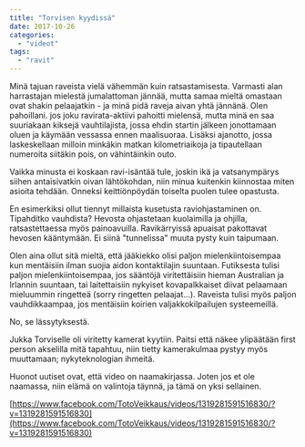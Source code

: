 ```yaml
---
title: "Torvisen kyydissä"
date: 2017-10-26
categories: 
  - "videot"
tags: 
  - "ravit"
---
```


Minä tajuan raveista vielä vähemmän kuin ratsastamisesta. Varmasti alan harrastajan mielestä jumalattoman jännää, mutta samaa mieltä omastaan ovat shakin pelaajatkin - ja minä pidä raveja aivan yhtä jännänä. Olen pahoillani. jos joku ravirata-aktiivi pahoitti mielensä, mutta minä en saa suuriakaan kiksejä vauhtilajista, jossa ehdin startin jälkeen jonottamaan oluen ja käymään vessassa ennen maalisuoraa. Lisäksi ajanotto, jossa laskeskellaan milloin minkäkin matkan kilometriaikoja ja tipautellaan numeroita siitäkin pois, on vähintäinkin outo.

<!--more-->

Vaikka minusta ei koskaan ravi-isäntää tule, joskin ikä ja vatsanympärys siihen antaisivatkin oivan lähtökohdan, niin minua kuitenkin kiinnostaa miten asioita tehdään. Onneksi keittiönpöydän toiselta puolen tulee opastusta.

En esimerkiksi ollut tiennyt millaista kusetusta raviohjastaminen on. Tipahditko vauhdista? Hevosta ohjastetaan kuolaimilla ja ohjilla, ratsastettaessa myös painoavuilla. Ravikärryissä apuaisat pakottavat hevosen kääntymään. Ei siinä "tunnelissa" muuta pysty kuin taipumaan.

Olen aina ollut sitä mieltä, että jääkiekko olisi paljon mielenkiintoisempaa kun mentäisiin ilman suojia aidon kontaktilajin suuntaan. Futiksesta tulisi paljon mielenkiintoisempaa, jos sääntöjä viritettäisiin hieman Australian ja Irlannin suuntaan, tai laitettaisiin nykyiset kovapalkkaiset diivat pelaamaan mieluummin ringetteä (sorry ringetten pelaajat...). Raveista tulisi myös paljon vauhdikkaampaa, jos mentäisiin koirien valjakkokilpailujen systeemeillä.

No, se lässytyksestä.

Jukka Torviselle oli viritetty kamerat kyytiin. Paitsi että näkee ylipäätään first person akselilla mitä tapahtuu, niin tietty kamerakulmaa pystyy myös muuttamaan; nykyteknologian ihmeitä.

Huonot uutiset ovat, että video on naamakirjassa. Joten jos et ole naamassa, niin elämä on valintoja täynnä, ja tämä on yksi sellainen.

[https://www.facebook.com/TotoVeikkaus/videos/1319281591516830/?v=1319281591516830](https://www.facebook.com/TotoVeikkaus/videos/1319281591516830/?v=1319281591516830)

